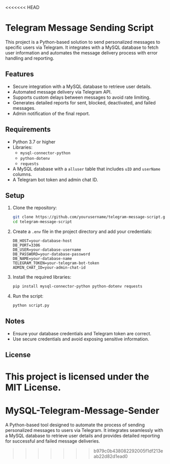 <<<<<<< HEAD

# Telegram Message Sending Script

This project is a Python-based solution to send personalized messages to specific users via Telegram. It integrates with a MySQL database to fetch user information and automates the message delivery process with error handling and reporting.

## Features
- Secure integration with a MySQL database to retrieve user details.
- Automated message delivery via Telegram API.
- Supports custom delays between messages to avoid rate limiting.
- Generates detailed reports for sent, blocked, deactivated, and failed messages.
- Admin notification of the final report.

## Requirements
- Python 3.7 or higher
- Libraries:
  - `mysql-connector-python`
  - `python-dotenv`
  - `requests`
- A MySQL database with a `alluser` table that includes `uID` and `userName` columns.
- A Telegram bot token and admin chat ID.

## Setup

1. Clone the repository:
   ```bash
   git clone https://github.com/yourusername/telegram-message-script.git
   cd telegram-message-script
   ```

2. Create a `.env` file in the project directory and add your credentials:
   ```env
   DB_HOST=your-database-host
   DB_PORT=3306
   DB_USER=your-database-username
   DB_PASSWORD=your-database-password
   DB_NAME=your-database-name
   TELEGRAM_TOKEN=your-telegram-bot-token
   ADMIN_CHAT_ID=your-admin-chat-id
   ```

3. Install the required libraries:
   ```bash
   pip install mysql-connector-python python-dotenv requests
   ```

4. Run the script:
   ```bash
   python script.py
   ```

## Notes
- Ensure your database credentials and Telegram token are correct.
- Use secure credentials and avoid exposing sensitive information.

## License
This project is licensed under the MIT License.
=======
# MySQL-Telegram-Message-Sender
A Python-based tool designed to automate the process of sending personalized messages to users via Telegram. It integrates seamlessly with a MySQL database to retrieve user details and provides detailed reporting for successful and failed message deliveries. 
>>>>>>> b979c0b438082292005f1df213eab22d82d1ead0
